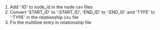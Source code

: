 1. Add ':ID' to node_id in the node csv files
2. Convert 'START_ID' to ':START_ID', 'END_ID' to ':END_ID' and  'TYPE' to ':TYPE' in the relationship csv file
3. Fix the multiline entry in relationship file

